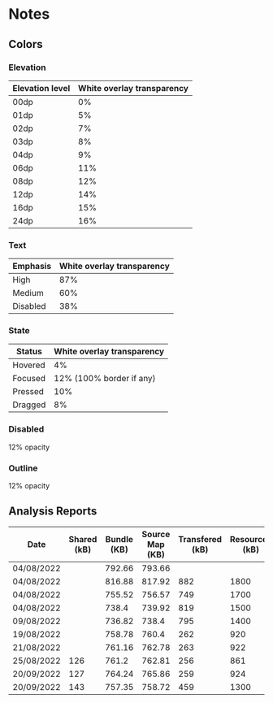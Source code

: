 # Notes

## Colors

### Elevation

| Elevation level | White overlay transparency |
|-----------------|----------------------------|
| 00dp            | 0%                         |
| 01dp            | 5%                         |
| 02dp            | 7%                         |
| 03dp            | 8%                         |
| 04dp            | 9%                         |
| 06dp            | 11%                        |
| 08dp            | 12%                        |
| 12dp            | 14%                        |
| 16dp            | 15%                        |
| 24dp            | 16%                        |

### Text

| Emphasis | White overlay transparency |
|----------|----------------------------|
| High     | 87%                        |
| Medium   | 60%                        |
| Disabled | 38%                        |

### State

| Status  | White overlay transparency |
|---------|----------------------------|
| Hovered | 4%                         |
| Focused | 12% (100% border if any)   |
| Pressed | 10%                        |
| Dragged | 8%                         |

### Disabled

12% opacity

### Outline

12% opacity

## Analysis Reports

| Date       | Shared (kB) | Bundle (KB) | Source Map (KB) | Transfered (kB) | Resources (kB) |
|------------|-------------|-------------|-----------------|-----------------|----------------|
| 04/08/2022 |             | 792.66      | 793.66          |                 |                |
| 04/08/2022 |             | 816.88      | 817.92          | 882             | 1800           |
| 04/08/2022 |             | 755.52      | 756.57          | 749             | 1700           |
| 04/08/2022 |             | 738.4       | 739.92          | 819             | 1500           |
| 09/08/2022 |             | 736.82      | 738.4           | 795             | 1400           |
| 19/08/2022 |             | 758.78      | 760.4           | 262             | 920            |
| 21/08/2022 |             | 761.16      | 762.78          | 263             | 922            |
| 25/08/2022 | 126         | 761.2       | 762.81          | 256             | 861            |
| 20/09/2022 | 127         | 764.24      | 765.86          | 259             | 924            |
| 20/09/2022 | 143         | 757.35      | 758.72          | 459             | 1300           |
